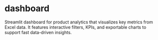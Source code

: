 # dashboard
Streamlit dashboard﻿ for product analytics that visualizes key metrics from Excel data. It features interactive filters, KPIs, and exportable charts to support fast data-driven insights.
